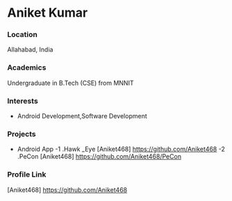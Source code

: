 # Aniket Kumar

### Location

Allahabad, India

### Academics

Undergraduate in B.Tech (CSE) from MNNIT

### Interests

- Android Development,Software Development


### Projects
- Android App 
-1 .Hawk _Eye [Aniket468] https://github.com/Aniket468
-2 .PeCon  [Aniket468] https://github.com/Aniket468/PeCon
### Profile Link

[Aniket468] https://github.com/Aniket468
